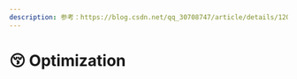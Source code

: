 ```yaml
---
description: 参考：https://blog.csdn.net/qq_30708747/article/details/120841257
---
```


# 😚 Optimization

